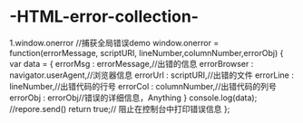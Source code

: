 # -HTML-error-collection-

1.window.onerror
//捕获全局错误demo
window.onerror = function(errorMessage, scriptURI, lineNumber,columnNumber,errorObj) { 
				var data  = {
						errorMsg : errorMessage,//出错的信息
						errorBrowser : navigator.userAgent,//浏览器信息
						errorUrl : scriptURI,//出错的文件
						errorLine : lineNumber,//出错代码的行号
						errorCol : columnNumber,//出错代码的列号
						errorObj : errorObj//错误的详细信息，Anything
					}
				  console.log(data); 
				  //repore.send()
		    return true;// 阻止在控制台中打印错误信息
};
